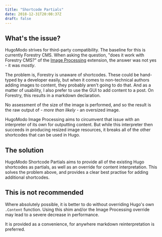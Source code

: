 ```yaml
---
title: "Shortcode Partials"
date: 2018-12-31T20:08:37Z
draft: false
---
```

## What's the issue?

HugoModo strives for third-party compatibility. The baseline for this is currently Forestry CMS. When asking the question, "does it work with Forestry CMS?" of the [Image Processing](/extensions/image-processing) extension, the answer was not yes - it was *mostly*.

The problem is, Forestry is unaware of shortcodes. These could be hand-typed by a developer easily, but when it comes to non-technical authors adding images to content, they probably aren't going to do that. And as a matter of usability, I also prefer to use the GUI to add content to a post. On Forestry, this results in a markdown declaration.

No assessment of the size of the image is performed, and so the result is the raw output of - *more than likely* - an oversized image.

HugoModo Image Processing aims to circumvent that issue with an interpreter of its own for outputting content. But while this interpreter then succeeds in producing resized image resources, it breaks all of the other shortcodes that can be used in Hugo.

## The solution

HugoModo Shortcode Partials aims to provide all of the existing Hugo shortcodes as partials, as well as an override for content interpretation. This solves the problem above, and provides a clear best practise for adding additional shortcodes.

## This is not recommended

Where absolutely possible, it is better to do without overriding Hugo's own `.Content` function. Using this shim and/or the Image Processing override may lead to a severe decrease in performance.

It is provided as a convenience, for anywhere markdown reinterpretation is preferred.
